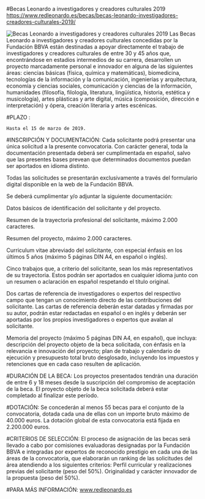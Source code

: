#Becas Leonardo a investigadores y creadores culturales 2019
https://www.redleonardo.es/becas/becas-leonardo-investigadores-creadores-culturales-2019/

<img class="alignnone size-large wp-image-184245" src="http://masdearte.com/media/prop_bbva_becasleonardo-1-1024x279.jpg" alt="Becas Leonardo a investigadores y creadores culturales 2019" srcset="http://masdearte.com/media/prop_bbva_becasleonardo-1-1024x279.jpg 1024w, http://masdearte.com/media/prop_bbva_becasleonardo-1-300x82.jpg 300w, http://masdearte.com/media/prop_bbva_becasleonardo-1-768x209.jpg 768w, http://masdearte.com/media/prop_bbva_becasleonardo-1.jpg 1100w" sizes="(max-width: 1024px) 100vw, 1024px">
Las Becas Leonardo a investigadores y creadores culturales concedidas por la Fundación BBVA están destinadas a apoyar directamente el trabajo de investigadores y creadores culturales de entre 30 y 45 años que, encontrándose en estadios intermedios de su carrera, desarrollen un proyecto marcadamente personal e innovador en alguna de las siguientes áreas: ciencias básicas (física, química y matemáticas), biomedicina, tecnologías de la información y la comunicación, ingenierías y arquitectura, economía y ciencias sociales, comunicación y ciencias de la información, humanidades (filosofía, filología, literatura, lingüística, historia, estética y musicología), artes plásticas y arte digital, música (composición, dirección e interpretación) y ópera, creación literaria y artes escénicas.

#PLAZO :

    Hasta el 15 de marzo de 2019.

#INSCRIPCIÓN Y DOCUMENTACIÓN:
Cada solicitante podrá presentar una única solicitud a la presente convocatoria. Con carácter general, toda la documentación presentada deberá ser cumplimentada en español, salvo que las presentes bases prevean que determinados documentos puedan ser aportados en idioma distinto.

Todas las solicitudes se presentarán exclusivamente a través del formulario digital disponible en la web de la Fundación BBVA.

Se deberá cumplimentar y/o adjuntar la siguiente documentación:

Datos básicos de identificación del solicitante y del proyecto.

Resumen de la trayectoria profesional del solicitante, máximo 2.000 caracteres.

Resumen del proyecto, máximo 2.000 caracteres.

Curriculum vitae abreviado del solicitante, con especial énfasis en los últimos 5 años (máximo 5 páginas DIN A4, en español o inglés).

Cinco trabajos que, a criterio del solicitante, sean los más representativos de su trayectoria. Estos podrán ser aportados en cualquier idioma junto con un resumen o aclaración en español respetando el título original.

Dos cartas de referencia de investigadores o expertos del respectivo campo que tengan un conocimiento directo de las contribuciones del solicitante. Las cartas de referencia deberán estar datadas y firmadas por su autor, podrán estar redactadas en español o en inglés y deberán ser aportadas por los propios investigadores o expertos que avalan al solicitante.

Memoria del proyecto (máximo 5 páginas DIN A4, en español), que incluya: descripción del proyecto objeto de la beca solicitada, con énfasis en la relevancia e innovación del proyecto; plan de trabajo y calendario de ejecución y presupuesto total bruto desglosado, incluyendo los impuestos y retenciones que en cada caso resulten de aplicación.

#DURACIÓN DE LA BECA:
Los proyectos presentados tendrán una duración de entre 6 y 18 meses desde la suscripción del compromiso de aceptación de la beca. El proyecto objeto de la beca solicitada deberá estar completado al finalizar este período.

#DOTACIÓN:
Se concederán al menos 55 becas para el conjunto de la convocatoria, dotada cada una de ellas con un importe bruto máximo de 40.000 euros. La dotación global de esta convocatoria está fijada en 2.200.000 euros.

#CRITERIOS DE SELECCIÓN:
El proceso de asignación de las becas será llevado a cabo por comisiones evaluadoras designadas por la Fundación BBVA e integradas por expertos de reconocido prestigio en cada una de las áreas de la convocatoria, que elaborarán un ranking de las solicitudes del área atendiendo a los siguientes criterios:
Perfil curricular y realizaciones previas del solicitante (peso del 50%).
Originalidad y carácter innovador de la propuesta (peso del 50%).

  

#PARA MÁS INFORMACIÓN:
www.redleonardo.es